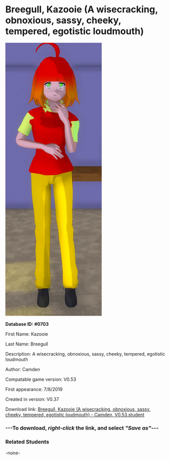 # Breegull, Kazooie (A wisecracking, obnoxious, sassy, cheeky, tempered, egotistic loudmouth)

<img src="../../Files/Images/Breegull, Kazooie (A wisecracking, obnoxious, sassy, cheeky, tempered, egotistic loudmouth).png" title="Breegull, Kazooie (A wisecracking, obnoxious, sassy, cheeky, tempered, egotistic loudmouth) - Camden, V0.53">

**Database ID: #0703**

First Name: Kazooie

Last Name: Breegull

Description: A wisecracking, obnoxious, sassy, cheeky, tempered, egotistic loudmouth

Author: Camden

Compatable game version: V0.53

First appearance: 7/8/2019

Created in version: V0.37

Download link: <a href="https://raw.githubusercontent.com/Arbiter1223/Daigaku-Gurashi-Custom-Students/master/Files/Student%20Files/Breegull%2C%20Kazooie%20(A%20wisecracking%2C%20obnoxious%2C%20sassy%2C%20cheeky%2C%20tempered%2C%20egotistic%20loudmouth)%20-%20Camden%2C%20V0.53.student">Breegull, Kazooie (A wisecracking, obnoxious, sassy, cheeky, tempered, egotistic loudmouth) - Camden, V0.53.student</a>

### ---**To download, _right-click_ the link, and select _"Save as"_**---

### Related Students

-none-
